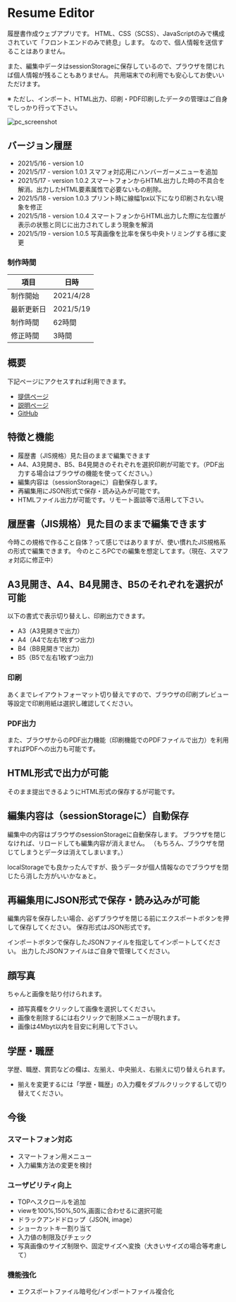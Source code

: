 # Resume Editor
履歴書作成ウェブアプリです。
HTML、CSS（SCSS）、JavaScriptのみで構成されていて「フロントエンドのみで終息」します。
なので、個人情報を送信することはありません。

また、編集中データはsessionStorageに保存しているので、プラウザを閉じれば個人情報が残ることもありません。
共用端末での利用でも安心してお使いいただけます。

※ ただし、インポート、HTML出力、印刷・PDF印刷したデータの管理はご自身でしっかり行って下さい。

![pc_screenshot](https://user-images.githubusercontent.com/71716610/118612365-a8ff2d00-b7f8-11eb-898e-3909dae9ff0e.gif)


## バージョン履歴
- 2021/5/16 - version 1.0
- 2021/5/17 - version 1.0.1 スマフォ対応用にハンバーガーメニューを追加
- 2021/5/17 - version 1.0.2 スマートフォンからHTML出力した時の不具合を解消。出力したHTML要素属性で必要ないもの削除。
- 2021/5/18 - version 1.0.3 プリント時に線幅1px以下になり印刷されない現象を修正
- 2021/5/18 - version 1.0.4 スマートフォンからHTML出力した際に左位置が表示の状態と同じに出力されてしまう現象を解消
- 2021/5/19 - version 1.0.5 写真画像を比率を保ち中央トリミングする様に変更


### 制作時間
|項目|日時|
|---|---|
|制作開始| 2021/4/28|
|最新更新日| 2021/5/19|
|制作時間| 62時間|
|修正時間| 3時間|

## 概要
下記ページにアクセスすれば利用できます。

- [提供ページ](https://www.mikuro.works/portfolio/works/resume_editting/)
- [説明ページ](https://www.mikuro.works/portfolio/works/resume_editting/commentary)
- [GitHub](https://github.com/bonji-396/resume_editting)

## 特徴と機能

- 履歴書（JIS規格）見た目のままで編集できます
- A4、A3見開き、B5、B4見開きのそれぞれを選択印刷が可能です。（PDF出力する場合はブラウザの機能を使ってください。）
- 編集内容は（sessionStorageに）自動保存します。
- 再編集用にJSON形式で保存・読み込みが可能です。
- HTMLファイル出力が可能です。リモート面談等で活用して下さい。


## 履歴書（JIS規格）見た目のままで編集できます
今時この規格で作ること自体？って感じではありますが、使い慣れたJIS規格系の形式で編集できます。
今のところPCでの編集を想定してます。（現在、スマフォ対応に修正中）

## A3見開き、A4、B4見開き、B5のそれぞれを選択が可能
以下の書式で表示切り替えし、印刷出力できます。

- A3（A3見開きで出力）
- A4（A4で左右1枚ずつ出力)
- B4（BB見開きで出力）
- B5（B5で左右1枚ずつ出力)

### 印刷
あくまでレイアウトフォーマット切り替えですので、ブラウザの印刷プレビュー等設定で印刷用紙は選択し確認してください。

### PDF出力
また、ブラウザからのPDF出力機能（印刷機能でのPDFファイルで出力）を利用すればPDFへの出力も可能です。

## HTML形式で出力が可能
そのまま提出できるようにHTML形式の保存するが可能です。

## 編集内容は（sessionStorageに）自動保存

編集中の内容はブラウザのsessionStorageに自動保存します。
ブラウザを閉じなければ、リロードしても編集内容が消えません。
（もちろん、ブラウザを閉じてしまうとデータは消えてしまいます。）

localStorageでも良かったんですが、扱うデータが個人情報なのでブラウザを閉じたら消した方がいいかなぁと。

## 再編集用にJSON形式で保存・読み込みが可能

編集内容を保存したい場合、必ずブラウザを閉じる前にエクスポートボタンを押して保存してください。
保存形式はJSON形式です。

インポートボタンで保存したJSONファイルを指定してインポートしてください。
出力したJSONファイルはご自身で管理してください。

## 顔写真
ちゃんと画像を貼り付けられます。

- 顔写真欄をクリックして画像を選択してください。
- 画像を削除するには右クリックで削除メニューが現れます。
- 画像は4Mbyt以内を目安に利用して下さい。

## 学歴・職歴
学歴、職歴、賞罰などの欄は、左揃え、中央揃え、右揃えに切り替えられます。

- 揃えを変更するには「学歴・職歴」の入力欄をダブルクリックするして切り替えてください。


## 今後

### スマートフォン対応
- スマートフォン用メニュー
- 入力編集方法の変更を検討

### ユーザビリティ向上
- TOPへスクロールを追加
- viewを100%,150%,50%,画面に合わせるに選択可能
- ドラックアンドドロップ（JSON, image）
- ショーカットキー割り当て
- 入力値の制限及びチェック
- 写真画像のサイズ制限や、固定サイズへ変換（大きいサイズの場合等考慮して）

### 機能強化
- エクスポートファイル暗号化/インポートファイル複合化


